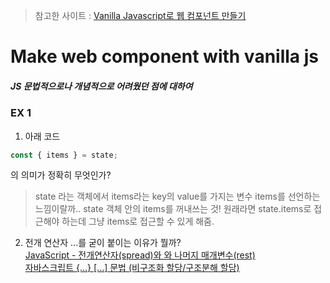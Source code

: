 > 참고한 사이트 : [Vanilla Javascript로 웹 컴포넌트 만들기](https://junilhwang.github.io/TIL/Javascript/Design/Vanilla-JS-Component/#_1-%E1%84%8F%E1%85%A5%E1%86%B7%E1%84%91%E1%85%A9%E1%84%82%E1%85%A5%E1%86%AB%E1%84%90%E1%85%B3%E1%84%8B%E1%85%AA-%E1%84%89%E1%85%A1%E1%86%BC%E1%84%90%E1%85%A2%E1%84%80%E1%85%AA%E1%86%AB%E1%84%85%E1%85%B5)

# Make web component with vanilla js
##### JS 문법적으로나 개념적으로 어려웠던 점에 대하여 



### EX 1
1. 아래 코드

```js
const { items } = state; 
```
의 의미가 정확히 무엇인가?

> state 라는 객체에서 items라는 key의 value를 가지는 변수 items를 선언하는 느낌이랄까.. state 객체 안의 items를 꺼내쓰는 것!
> 원래라면 state.items로 접근해야 하는데 그냥 items로 접근할 수 있게 해줌.

2. 전개 연산자 ...를 굳이 붙이는 이유가 뭘까?  
  [JavaScript - 전개연산자(spread)와 와 나머지 매개변수(rest)](https://velog.io/@bigbrothershin/JavaScript-%ED%95%A8%EC%88%98-%EC%8B%AC%ED%99%94-%EB%82%98%EB%A8%B8%EC%A7%80-%EB%A7%A4%EA%B0%9C%EB%B3%80%EC%88%98%EC%99%80-%EC%A0%84%EA%B0%9C-%EC%97%B0%EC%82%B0%EC%9E%90)  
  [자바스크립트 {...} [...] 문법 (비구조화 할당/구조분해 할당)](https://yuddomack.tistory.com/entry/%EC%9E%90%EB%B0%94%EC%8A%A4%ED%81%AC%EB%A6%BD%ED%8A%B8-%EB%AC%B8%EB%B2%95-%EB%B9%84%EA%B5%AC%EC%A1%B0%ED%99%94-%ED%95%A0%EB%8B%B9)  


